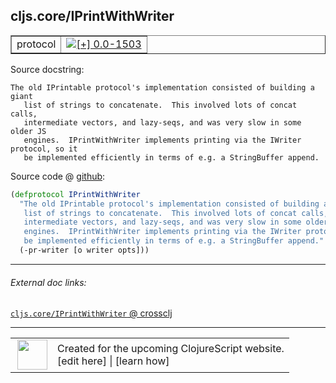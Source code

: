 ## cljs.core/IPrintWithWriter



 <table border="1">
<tr>
<td>protocol</td>
<td><a href="https://github.com/cljsinfo/cljs-api-docs/tree/0.0-1503"><img valign="middle" alt="[+] 0.0-1503" title="Added in 0.0-1503" src="https://img.shields.io/badge/+-0.0--1503-lightgrey.svg"></a> </td>
</tr>
</table>







Source docstring:

```
The old IPrintable protocol's implementation consisted of building a giant
   list of strings to concatenate.  This involved lots of concat calls,
   intermediate vectors, and lazy-seqs, and was very slow in some older JS
   engines.  IPrintWithWriter implements printing via the IWriter protocol, so it
   be implemented efficiently in terms of e.g. a StringBuffer append.
```


Source code @ [github](https://github.com/clojure/clojurescript/blob/r1503/src/cljs/cljs/core.cljs#L260-L266):

```clj
(defprotocol IPrintWithWriter
  "The old IPrintable protocol's implementation consisted of building a giant
   list of strings to concatenate.  This involved lots of concat calls,
   intermediate vectors, and lazy-seqs, and was very slow in some older JS
   engines.  IPrintWithWriter implements printing via the IWriter protocol, so it
   be implemented efficiently in terms of e.g. a StringBuffer append."
  (-pr-writer [o writer opts]))
```

<!--
Repo - tag - source tree - lines:

 <pre>
clojurescript @ r1503
└── src
    └── cljs
        └── cljs
            └── <ins>[core.cljs:260-266](https://github.com/clojure/clojurescript/blob/r1503/src/cljs/cljs/core.cljs#L260-L266)</ins>
</pre>

-->

---



###### External doc links:

[`cljs.core/IPrintWithWriter` @ crossclj](http://crossclj.info/fun/cljs.core.cljs/IPrintWithWriter.html)<br>

---

 <table>
<tr><td>
<img valign="middle" align="right" width="48px" src="http://i.imgur.com/Hi20huC.png">
</td><td>
Created for the upcoming ClojureScript website.<br>
[edit here] | [learn how]
</td></tr></table>

[edit here]:https://github.com/cljsinfo/cljs-api-docs/blob/master/cljsdoc/cljs.core/IPrintWithWriter.cljsdoc
[learn how]:https://github.com/cljsinfo/cljs-api-docs/wiki/cljsdoc-files

<!--

This information was too distracting to show to readers, but I'll leave it
commented here since it is helpful to:

- pretty-print the data used to generate this document
- and show how to retrieve that data



The API data for this symbol:

```clj
{:ns "cljs.core",
 :name "IPrintWithWriter",
 :history [["+" "0.0-1503"]],
 :type "protocol",
 :full-name-encode "cljs.core/IPrintWithWriter",
 :source {:code "(defprotocol IPrintWithWriter\n  \"The old IPrintable protocol's implementation consisted of building a giant\n   list of strings to concatenate.  This involved lots of concat calls,\n   intermediate vectors, and lazy-seqs, and was very slow in some older JS\n   engines.  IPrintWithWriter implements printing via the IWriter protocol, so it\n   be implemented efficiently in terms of e.g. a StringBuffer append.\"\n  (-pr-writer [o writer opts]))",
          :title "Source code",
          :repo "clojurescript",
          :tag "r1503",
          :filename "src/cljs/cljs/core.cljs",
          :lines [260 266]},
 :methods [{:name "-pr-writer",
            :signature ["[o writer opts]"],
            :docstring nil}],
 :full-name "cljs.core/IPrintWithWriter",
 :docstring "The old IPrintable protocol's implementation consisted of building a giant\n   list of strings to concatenate.  This involved lots of concat calls,\n   intermediate vectors, and lazy-seqs, and was very slow in some older JS\n   engines.  IPrintWithWriter implements printing via the IWriter protocol, so it\n   be implemented efficiently in terms of e.g. a StringBuffer append."}

```

Retrieve the API data for this symbol:

```clj
;; from Clojure REPL
(require '[clojure.edn :as edn])
(-> (slurp "https://raw.githubusercontent.com/cljsinfo/cljs-api-docs/catalog/cljs-api.edn")
    (edn/read-string)
    (get-in [:symbols "cljs.core/IPrintWithWriter"]))
```

-->
